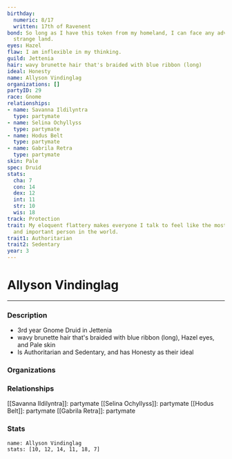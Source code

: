 ```yaml
---
birthday:
  numeric: 8/17
  written: 17th of Ravenent
bond: So long as I have this token from my homeland, I can face any adversity in this
  strange land.
eyes: Hazel
flaw: I am inflexible in my thinking.
guild: Jettenia
hair: wavy brunette hair that's braided with blue ribbon (long)
ideal: Honesty
name: Allyson Vindinglag
organizations: []
partyID: 29
race: Gnome
relationships:
- name: Savanna Ildilyntra
  type: partymate
- name: Selina Ochyllyss
  type: partymate
- name: Hodus Belt
  type: partymate
- name: Gabrila Retra
  type: partymate
skin: Pale
spec: Druid
stats:
  cha: 7
  con: 14
  dex: 12
  int: 11
  str: 10
  wis: 18
track: Protection
trait: My eloquent flattery makes everyone I talk to feel like the most wonderful
  and important person in the world.
trait1: Authoritarian
trait2: Sedentary
year: 3
---
```

# Allyson Vindinglag
---
### Description
- 3rd year Gnome Druid in Jettenia
- wavy brunette hair that's braided with blue ribbon (long), Hazel eyes, and Pale skin
- Is Authoritarian and Sedentary, and has Honesty as their ideal

### Organizations
### Relationships
[[Savanna Ildilyntra]]: partymate
[[Selina Ochyllyss]]: partymate
[[Hodus Belt]]: partymate
[[Gabrila Retra]]: partymate
### Stats
```statblock
name: Allyson Vindinglag
stats: [10, 12, 14, 11, 18, 7]
```
